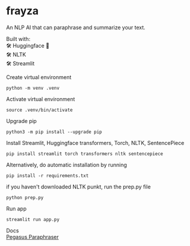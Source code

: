 # frayza
An NLP AI that can paraphrase and summarize your text.  

Built with:  
🛠️ Huggingface 🤗  
🛠️ NLTK  
🛠️ Streamlit  

Create virtual environment
```
python -m venv .venv
```

Activate virtual environment
```
source .venv/bin/activate
```

Upgrade pip
```
python3 -m pip install --upgrade pip
```

Install Streamlit, Huggingface transformers, Torch, NLTK, SentencePiece
```
pip install streamlit torch transformers nltk sentencepiece
```

Alternatively, do automatic installation by running
```
pip install -r requirements.txt
```

if you haven't downloaded NLTK punkt, run the prep.py file
```
python prep.py
```

Run app
```
streamlit run app.py 
```

Docs  
[Pegasus Paraphraser](https://huggingface.co/tuner007/pegasus_paraphrase)